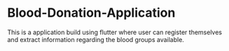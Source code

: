 # Blood-Donation-Application
This is a application build using flutter where user can register themselves and extract information regarding the blood groups available. 
